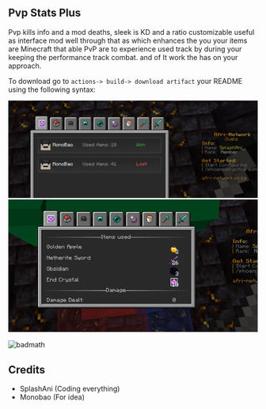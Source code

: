## Pvp Stats Plus

Pvp kills info and a mod deaths, sleek is KD and a ratio customizable
useful as interface mod well through that as which enhances the you your items are Minecraft that able PvP are to experience used track by during your keeping the performance track combat. and of It work the has on your approach.

To download go to  `actions-> build-> download artifact` your README using the following syntax:


![showcase](showcase/image.png)
![showcase](showcase/image1.png)



![badmath](https://img.shields.io/github/languages/top/lernantino/badmath?label=Java
)

## Credits
- SplashAni (Coding everything)
- Monobao (For idea)
